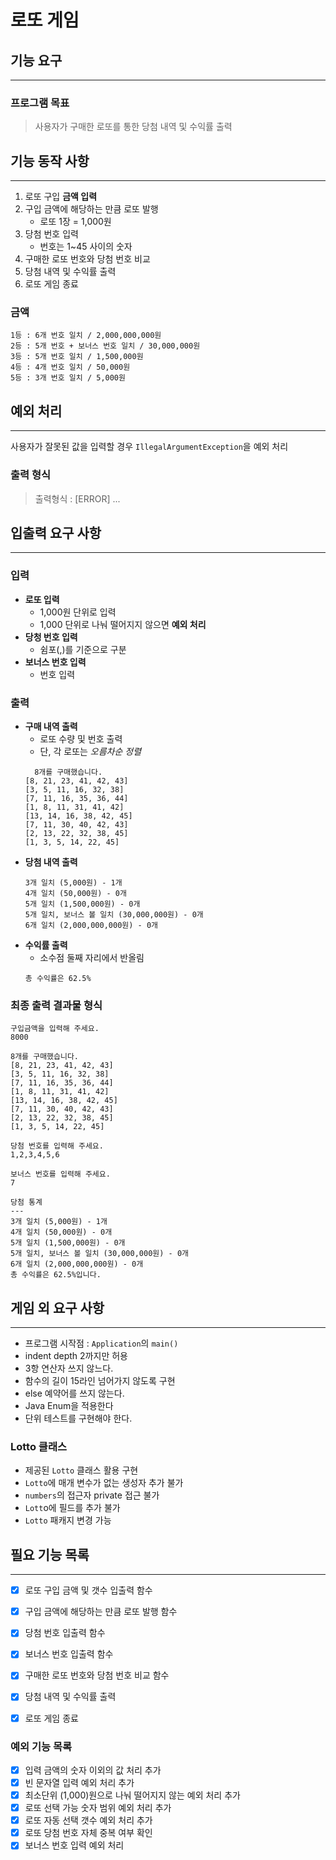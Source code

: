 # 로또 게임

## 기능 요구 
---

### 프로그램 목표

>사용자가 구매한 로또를 통한 당첨 내역 및 수익률 출력


## **기능 동작 사항**
---
1. 로또 구입 **금액 입력**
2. 구입 금액에 해당하는 만큼 로또 발행
   - 로또 1장 = 1,000원
3. 당첨 번호 입력
    - 번호는 1~45 사이의 숫자
4. 구매한 로또 번호와 당첨 번호 비교
5. 당첨 내역 및 수익률 출력
6. 로또 게임 종료


### 금액
```
1등 : 6개 번호 일치 / 2,000,000,000원
2등 : 5개 번호 + 보너스 번호 일치 / 30,000,000원
3등 : 5개 번호 일치 / 1,500,000원
4등 : 4개 번호 일치 / 50,000원
5등 : 3개 번호 일치 / 5,000원
```


## **예외 처리**
---
사용자가 잘못된 값을 입력할 경우 `IllegalArgumentException`을 예외 처리

### **출력 형식**
>출력형식 : [ERROR] ...


## **입출력 요구 사항**
---
### **입력**

+ **로또 입력**
  + 1,000원 단위로 입력
  + 1,000 단위로 나눠 떨어지지 않으면 **예외 처리**
+ **당청 번호 입력**
  + 쉼포(,)를 기준으로 구분
+ **보너스 번호 입력**
  + 번호 입력

### **출력**
+ **구매 내역 출력**
  + 로또 수량 및 번호 출력
  + 단, 각 로또는 *오름차순 정렬*
  ```
    8개를 구매했습니다.
  [8, 21, 23, 41, 42, 43] 
  [3, 5, 11, 16, 32, 38] 
  [7, 11, 16, 35, 36, 44] 
  [1, 8, 11, 31, 41, 42] 
  [13, 14, 16, 38, 42, 45] 
  [7, 11, 30, 40, 42, 43] 
  [2, 13, 22, 32, 38, 45] 
  [1, 3, 5, 14, 22, 45]
  ```
+ **당첨 내역 출력**
  ```
  3개 일치 (5,000원) - 1개
  4개 일치 (50,000원) - 0개
  5개 일치 (1,500,000원) - 0개
  5개 일치, 보너스 볼 일치 (30,000,000원) - 0개
  6개 일치 (2,000,000,000원) - 0개
  ``` 
+ **수익률 출력**
  + 소수점 둘째 자리에서 반올림
  ```
  총 수익률은 62.5%
  ```

### 최종 출력 결과물 형식
```
구입금액을 입력해 주세요.
8000

8개를 구매했습니다.
[8, 21, 23, 41, 42, 43] 
[3, 5, 11, 16, 32, 38] 
[7, 11, 16, 35, 36, 44] 
[1, 8, 11, 31, 41, 42] 
[13, 14, 16, 38, 42, 45] 
[7, 11, 30, 40, 42, 43] 
[2, 13, 22, 32, 38, 45] 
[1, 3, 5, 14, 22, 45]

당첨 번호를 입력해 주세요.
1,2,3,4,5,6

보너스 번호를 입력해 주세요.
7

당첨 통계
---
3개 일치 (5,000원) - 1개
4개 일치 (50,000원) - 0개
5개 일치 (1,500,000원) - 0개
5개 일치, 보너스 볼 일치 (30,000,000원) - 0개
6개 일치 (2,000,000,000원) - 0개
총 수익률은 62.5%입니다.
```

## 게임 외 요구 사항
---
- 프로그램 시작점 : `Application`의 `main()`
- indent depth 2까지만 허용
- 3항 연산자 쓰지 않느다.
- 함수의 길이 15라인 넘어가지 않도록 구현
- else 예약어를 쓰지 않는다.
- Java Enum을 적용한다
- 단위 테스트를 구현해야 한다.

### Lotto 클래스
- 제공된 `Lotto` 클래스 활용 구현
- `Lotto`에 매개 변수가 없는 생성자 추가 불가
- `numbers`의 접근자 private 접근 불가
- `Lott`o에 필드를 추가 불가
- `Lotto` 패캐지 변경 가능

## 필요 기능 목록
---
- [X] 로또 구입 금액 및 갯수 입출력 함수
- [x] 구입 금액에 해당하는 만큼 로또 발행 함수
- [X] 당첨 번호 입출력 함수
- [x] 보너스 번호 입출력 함수
- [X] 구매한 로또 번호와 당첨 번호 비교 함수
- [x] 당첨 내역 및 수익률 출력 
- [X] 로또 게임 종료


### **예외 기능 목록**
- [X] 입력 금액의 숫자 이외의 값 처리 추가
- [X] 빈 문자열 입력 예외 처리 추가
- [x] 최소단위 (1,000)원으로 나눠 떨어지지 않는 예외 처리 추가
- [x] 로또 선택 가능 숫자 범위 예외 처리 추가
- [x] 로또 자동 선택 갯수 예외 처리 추가  
- [X] 로또 당첨 번호 자체 중복 여부 확인
- [x] 보너스 번호 입력 예외 처리